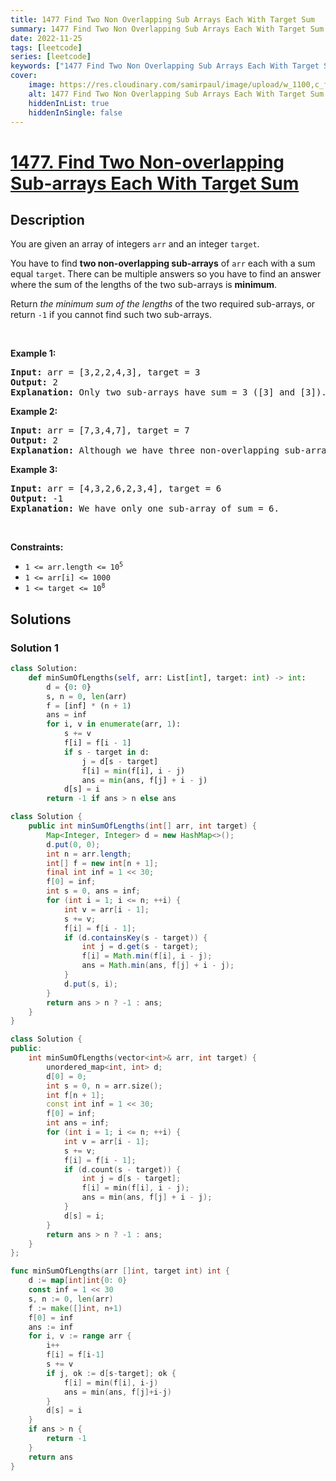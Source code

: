 ```yaml
---
title: 1477 Find Two Non Overlapping Sub Arrays Each With Target Sum
summary: 1477 Find Two Non Overlapping Sub Arrays Each With Target Sum LeetCode Solution Explained
date: 2022-11-25
tags: [leetcode]
series: [leetcode]
keywords: ["1477 Find Two Non Overlapping Sub Arrays Each With Target Sum LeetCode Solution Explained in all languages", "1477 Find Two Non Overlapping Sub Arrays Each With Target Sum", "LeetCode", "leetcode solution in Python3 C++ Java Go PHP Ruby Swift TypeScript Rust C# JavaScript C", "GeeksforGeeks", "InterviewBit", "Coding Ninjas", "HackerRank", "HackerEarth", "CodeChef", "TopCoder", "AlgoExpert", "freeCodeCamp", "Codeforces", "GitHub", "AtCoder", "Samir Paul"]
cover:
    image: https://res.cloudinary.com/samirpaul/image/upload/w_1100,c_fit,co_rgb:FFFFFF,l_text:Arial_75_bold:1477 Find Two Non Overlapping Sub Arrays Each With Target Sum - Solution Explained/problem-solving.webp
    alt: 1477 Find Two Non Overlapping Sub Arrays Each With Target Sum
    hiddenInList: true
    hiddenInSingle: false
---
```



# [1477. Find Two Non-overlapping Sub-arrays Each With Target Sum](https://leetcode.com/problems/find-two-non-overlapping-sub-arrays-each-with-target-sum)


## Description

<p>You are given an array of integers <code>arr</code> and an integer <code>target</code>.</p>

<p>You have to find <strong>two non-overlapping sub-arrays</strong> of <code>arr</code> each with a sum equal <code>target</code>. There can be multiple answers so you have to find an answer where the sum of the lengths of the two sub-arrays is <strong>minimum</strong>.</p>

<p>Return <em>the minimum sum of the lengths</em> of the two required sub-arrays, or return <code>-1</code> if you cannot find such two sub-arrays.</p>

<p>&nbsp;</p>
<p><strong class="example">Example 1:</strong></p>

<pre>
<strong>Input:</strong> arr = [3,2,2,4,3], target = 3
<strong>Output:</strong> 2
<strong>Explanation:</strong> Only two sub-arrays have sum = 3 ([3] and [3]). The sum of their lengths is 2.
</pre>

<p><strong class="example">Example 2:</strong></p>

<pre>
<strong>Input:</strong> arr = [7,3,4,7], target = 7
<strong>Output:</strong> 2
<strong>Explanation:</strong> Although we have three non-overlapping sub-arrays of sum = 7 ([7], [3,4] and [7]), but we will choose the first and third sub-arrays as the sum of their lengths is 2.
</pre>

<p><strong class="example">Example 3:</strong></p>

<pre>
<strong>Input:</strong> arr = [4,3,2,6,2,3,4], target = 6
<strong>Output:</strong> -1
<strong>Explanation:</strong> We have only one sub-array of sum = 6.
</pre>

<p>&nbsp;</p>
<p><strong>Constraints:</strong></p>

<ul>
	<li><code>1 &lt;= arr.length &lt;= 10<sup>5</sup></code></li>
	<li><code>1 &lt;= arr[i] &lt;= 1000</code></li>
	<li><code>1 &lt;= target &lt;= 10<sup>8</sup></code></li>
</ul>

## Solutions

### Solution 1

<!-- tabs:start -->

```python
class Solution:
    def minSumOfLengths(self, arr: List[int], target: int) -> int:
        d = {0: 0}
        s, n = 0, len(arr)
        f = [inf] * (n + 1)
        ans = inf
        for i, v in enumerate(arr, 1):
            s += v
            f[i] = f[i - 1]
            if s - target in d:
                j = d[s - target]
                f[i] = min(f[i], i - j)
                ans = min(ans, f[j] + i - j)
            d[s] = i
        return -1 if ans > n else ans
```

```java
class Solution {
    public int minSumOfLengths(int[] arr, int target) {
        Map<Integer, Integer> d = new HashMap<>();
        d.put(0, 0);
        int n = arr.length;
        int[] f = new int[n + 1];
        final int inf = 1 << 30;
        f[0] = inf;
        int s = 0, ans = inf;
        for (int i = 1; i <= n; ++i) {
            int v = arr[i - 1];
            s += v;
            f[i] = f[i - 1];
            if (d.containsKey(s - target)) {
                int j = d.get(s - target);
                f[i] = Math.min(f[i], i - j);
                ans = Math.min(ans, f[j] + i - j);
            }
            d.put(s, i);
        }
        return ans > n ? -1 : ans;
    }
}
```

```cpp
class Solution {
public:
    int minSumOfLengths(vector<int>& arr, int target) {
        unordered_map<int, int> d;
        d[0] = 0;
        int s = 0, n = arr.size();
        int f[n + 1];
        const int inf = 1 << 30;
        f[0] = inf;
        int ans = inf;
        for (int i = 1; i <= n; ++i) {
            int v = arr[i - 1];
            s += v;
            f[i] = f[i - 1];
            if (d.count(s - target)) {
                int j = d[s - target];
                f[i] = min(f[i], i - j);
                ans = min(ans, f[j] + i - j);
            }
            d[s] = i;
        }
        return ans > n ? -1 : ans;
    }
};
```

```go
func minSumOfLengths(arr []int, target int) int {
	d := map[int]int{0: 0}
	const inf = 1 << 30
	s, n := 0, len(arr)
	f := make([]int, n+1)
	f[0] = inf
	ans := inf
	for i, v := range arr {
		i++
		f[i] = f[i-1]
		s += v
		if j, ok := d[s-target]; ok {
			f[i] = min(f[i], i-j)
			ans = min(ans, f[j]+i-j)
		}
		d[s] = i
	}
	if ans > n {
		return -1
	}
	return ans
}
```

<!-- tabs:end -->

<!-- end -->
